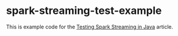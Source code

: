 # spark-streaming-test-example
This is example code for the [Testing Spark Streaming in Java](https://medium.com/@petertc/testing-spark-streaming-in-java-part-1-83c82f81d313) article.
